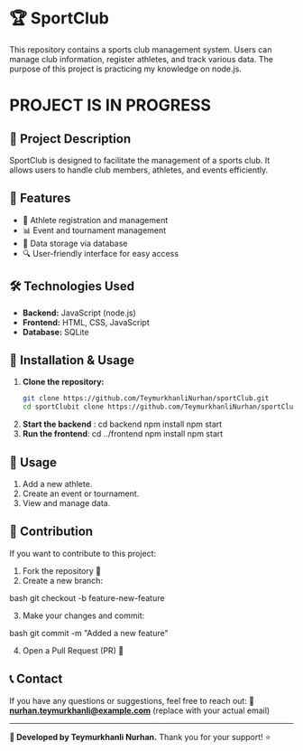 # 🏆 SportClub

This repository contains a sports club management system. Users can manage club information, register athletes, and track various data.
The purpose of this project is practicing my knowledge on node.js.
# PROJECT IS IN PROGRESS

## 📌 Project Description
SportClub is designed to facilitate the management of a sports club. It allows users to handle club members, athletes, and events efficiently.

## 🚀 Features
- 🏅 Athlete registration and management
- 📊 Event and tournament management
- 📁 Data storage via database
- 🔍 User-friendly interface for easy access

## 🛠 Technologies Used
- **Backend:** JavaScript (node.js)
- **Frontend:** HTML, CSS, JavaScript
- **Database:** SQLite

## 🔧 Installation & Usage
1. **Clone the repository:**
   ```bash
   git clone https://github.com/TeymurkhanliNurhan/sportClub.git
   cd sportClubit clone https://github.com/TeymurkhanliNurhan/sportClub.git

2. **Start the backend** :
   cd backend
   npm install
   npm start
4. **Run the frontend**:
  cd ../frontend
  npm install
  npm start

## 📜 Usage
1. Add a new athlete.
2. Create an event or tournament.
3. View and manage data.

## 📌 Contribution
If you want to contribute to this project:
1. Fork the repository 🍴
2. Create a new branch:
   
bash
   git checkout -b feature-new-feature

3. Make your changes and commit:
   
bash
   git commit -m "Added a new feature"

4. Open a Pull Request (PR) 🚀

## 📞 Contact
If you have any questions or suggestions, feel free to reach out:
📧 **nurhan.teymurkhanli@example.com** (replace with your actual email)

---
**🔹 Developed by Teymurkhanli Nurhan.** Thank you for your support! ⭐
